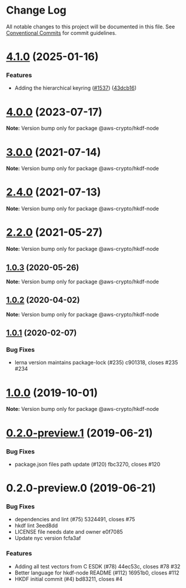 # Change Log

All notable changes to this project will be documented in this file.
See [Conventional Commits](https://conventionalcommits.org) for commit guidelines.

# [4.1.0](https://github.com/aws/aws-encryption-sdk-javascript/compare/v4.0.2...v4.1.0) (2025-01-16)

### Features

- Adding the hierarchical keyring ([#1537](https://github.com/aws/aws-encryption-sdk-javascript/issues/1537)) ([43dcb16](https://github.com/aws/aws-encryption-sdk-javascript/commit/43dcb166d5ac76d744ea283808006f65915b9730))

# [4.0.0](https://github.com/aws/aws-encryption-sdk-javascript/compare/v3.2.2...v4.0.0) (2023-07-17)

**Note:** Version bump only for package @aws-crypto/hkdf-node

# [3.0.0](https://github.com/aws/aws-encryption-sdk-javascript/compare/v2.4.0...v3.0.0) (2021-07-14)

**Note:** Version bump only for package @aws-crypto/hkdf-node

# [2.4.0](https://github.com/aws/aws-encryption-sdk-javascript/compare/v2.3.1...v2.4.0) (2021-07-13)

**Note:** Version bump only for package @aws-crypto/hkdf-node

# [2.2.0](https://github.com/aws/private-aws-encryption-sdk-javascript-staging/compare/@aws-crypto/hkdf-node@1.0.3...@aws-crypto/hkdf-node@2.2.0) (2021-05-27)

**Note:** Version bump only for package @aws-crypto/hkdf-node

## [1.0.3](https://github.com/aws/aws-encryption-sdk-javascript/compare/@aws-crypto/hkdf-node@1.0.2...@aws-crypto/hkdf-node@1.0.3) (2020-05-26)

**Note:** Version bump only for package @aws-crypto/hkdf-node

## [1.0.2](https://github.com/aws/aws-encryption-sdk-javascript/compare/@aws-crypto/hkdf-node@1.0.1...@aws-crypto/hkdf-node@1.0.2) (2020-04-02)

**Note:** Version bump only for package @aws-crypto/hkdf-node

## [1.0.1](/compare/@aws-crypto/hkdf-node@1.0.0...@aws-crypto/hkdf-node@1.0.1) (2020-02-07)

### Bug Fixes

- lerna version maintains package-lock (#235) c901318, closes #235 #234

# [1.0.0](/compare/@aws-crypto/hkdf-node@0.2.0-preview.1...@aws-crypto/hkdf-node@1.0.0) (2019-10-01)

**Note:** Version bump only for package @aws-crypto/hkdf-node

# [0.2.0-preview.1](/compare/@aws-crypto/hkdf-node@0.2.0-preview.0...@aws-crypto/hkdf-node@0.2.0-preview.1) (2019-06-21)

### Bug Fixes

- package.json files path update (#120) fbc3270, closes #120

# 0.2.0-preview.0 (2019-06-21)

### Bug Fixes

- dependencies and lint (#75) 5324491, closes #75
- hkdf lint 3eed8dd
- LICENSE file needs date and owner e0f7085
- Update nyc version fcfa3af

### Features

- Adding all test vectors from C ESDK (#78) 44ec53c, closes #78 #32
- Better language for hkdf-node README (#112) 16951b0, closes #112
- HKDF initial commit (#4) bd83211, closes #4
